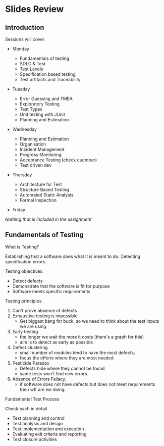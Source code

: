 # Slides Review


## Introduction 


Sessions will cover: 

* Monday 
	* Fundamentals of testing
	* SDLC & Test 
	* Test Levels 
	* Specification based testing 
	* Test artifacts and Traceability 

* Tuesday
	* Error Guessing and FMEA
	* Exploratory Testing 
	* Test Types 
	* Unit testing with JUnit
	* Planning and Estimation

* Wednesday 
	* Planning and Estimation 
	* Organisation 
	* Incident Management 
	* Progress Monitoring 
	* Acceptance Testing (check cucmber)
	* Test driven dev 

* Thursday
	* Architecture for Test 
	* Structure Based Testing 
	* Automated Static Analysis
	* Formal Inspection 

* Friday

_Nothing that is included in the assignment_
	
## Fundamentals of Testing 

What is Testing? 

Establishing that a software does what it is meant to do.
Detecting specification errors. 

Testing objectives: 

* Detect defects
* Demonstrate that the software is fit for purpose 
* Software meets specific requirements

Testing principles: 

1. Can't prove absence of defects
2. Exhaustive testing is impossible
	* Get biggest bang for buck, so we need to think about the test inputs we are using. 
3. Early testing 
	* the longer we wait the more it costs (there's a graph for this)
	* aim is to detect as early as possible
4. Defect clustering
	* small number of modules tend to have the most defects. 
	* focus the efforts where they are most needed 
5. Pesticide Paradox 
	* Defects hide where they cannot be found
	* same tests won't find new errors. 
6. Absence of Errors Fallacy. 
	* if software does not have defects but does not meet requirements then wtf are we doing. 


Fundamental Test Process 

Check each in detail 
 
* Test planning and control
* Test analysis and design
* Test implementation and execution 
* Evaluating exit criteria and reporting 
* Test closure activities 

